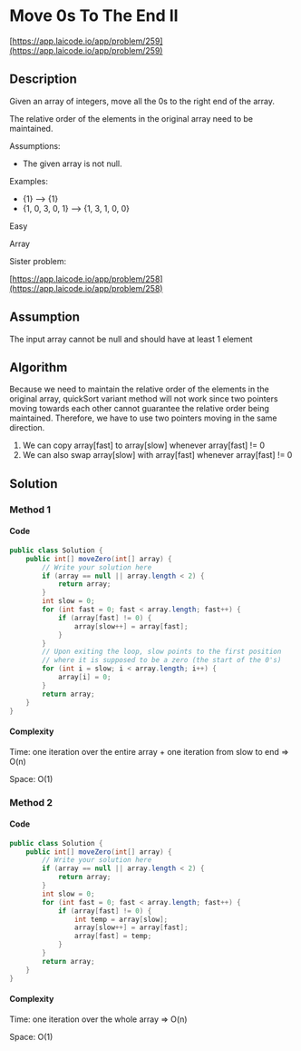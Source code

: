 <!----- Conversion time: 1.094 seconds.


Using this Markdown file:

1. Cut and paste this output into your source file.
2. See the notes and action items below regarding this conversion run.
3. Check the rendered output (headings, lists, code blocks, tables) for proper
   formatting and use a linkchecker before you publish this page.

Conversion notes:

* Docs to Markdown version 1.0β14
* Thu Jan 24 2019 02:34:46 GMT-0800 (PST)
* Source doc: https://docs.google.com/open?id=1aKUy1CurwRGiP1y0e5SOhEL-WSgPjvjAzpzIcinPS-Q
----->



# Move 0s To The End II

[https://app.laicode.io/app/problem/259](https://app.laicode.io/app/problem/259)


## Description

Given an array of integers, move all the 0s to the right end of the array.

The relative order of the elements in the original array need to be maintained.

Assumptions:



*   The given array is not null.

Examples:



*   {1} --> {1}
*   {1, 0, 3, 0, 1} --> {1, 3, 1, 0, 0}

Easy

Array

Sister problem:

[https://app.laicode.io/app/problem/258](https://app.laicode.io/app/problem/258)




## Assumption

The input array cannot be null and should have at least 1 element


## Algorithm

Because we need to maintain the relative order of the elements in the original array, quickSort variant method will not work since two pointers moving towards each other cannot guarantee the relative order being maintained. Therefore, we have to use two pointers moving in the same direction.



1.  We can copy array\[fast] to array\[slow] whenever array\[fast] != 0
1.  We can also swap array\[slow] with array\[fast] whenever array\[fast] != 0




## Solution


### Method 1


#### Code


```java
public class Solution {
    public int[] moveZero(int[] array) {
        // Write your solution here
        if (array == null || array.length < 2) {
            return array;
        }
        int slow = 0;
        for (int fast = 0; fast < array.length; fast++) {
            if (array[fast] != 0) {
                array[slow++] = array[fast];
            }
        }
        // Upon exiting the loop, slow points to the first position
        // where it is supposed to be a zero (the start of the 0's)
        for (int i = slow; i < array.length; i++) {
            array[i] = 0;
        }
        return array;
    }
}
```



#### Complexity

Time: one iteration over the entire array + one iteration from slow to end ⇒ O(n)

Space: O(1)


### Method 2


#### Code


```java
public class Solution {
    public int[] moveZero(int[] array) {
        // Write your solution here
        if (array == null || array.length < 2) {
            return array;
        }
        int slow = 0;
        for (int fast = 0; fast < array.length; fast++) {
            if (array[fast] != 0) {
                int temp = array[slow];
                array[slow++] = array[fast];
                array[fast] = temp;
            }
        }
        return array;
    }
}
```



#### Complexity

Time: one iteration over the whole array ⇒ O(n)

Space: O(1)


<!-- Docs to Markdown version 1.0β14 -->
